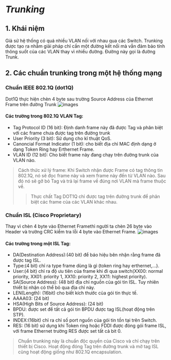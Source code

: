 #  ***Trunking***     
## 1. Khái niệm   
Giả sử hệ thống có quá nhiều VLAN nối với nhau qua các Switch. Trunking được tạo ra nhằm giải pháp chỉ cần một đường kết nối mà vẫn đảm bảo tính thông suốt của các VLAN thay vì nhiều đường. Đường này gọi là đường Trunk.
## 2. Các chuẩn trunking trong một hệ thống mạng
###  Chuẩn IEEE 802.1Q (dot1Q)     
Dot1Q thực hiện chèn 4 byte sau trường Source Address của Ethernet Frame trên đường Trunk
![images](../PhanHiep/CCNA/images/z3405181879073_dff9700af83bd7fa492ea0d1affafc0c.jpg)
#### Các trường trong 802.1Q VLAN Tag:
- Tag Protocol ID (16 bit): Định danh frame này đã được Tag và phân biệt với các frame chưa được tag trên đường trunk
- User Priority (3 bit): Sử dụng cho kĩ thuật QoS.
- Canoncial Format Indicator (1 bit): cho biết địa chỉ MAC định dạng ở dạng Token Ring hay Erthernet Frame.
- VLAN ID (12 bit): Cho biết frame này đang chạy trên đường trunk của VLAN nào.
> Cách thức xử lý frame: Khi Switch nhận được Frame có tag thông tin 802.1Q, nó sẽ đọc frame này và xem frame này đến từ VLAN nào. Sau đó nó sẽ gỡ bỏ Tag và trả lại frame về đúng nơi VLAN mà frame thuộc về.
>>Thực chất Tag DOT1Q chỉ được tag trên đường trunk để phân biệt các frame của các VLAN khác nhau.     
### Chuẩn ISL (Cisco Proprietary)
Thay vì chèn 4 byte vào Ethernet Framethì người ta chèn 26 byte vào Header và trường CRC kiểm tra lỗi 4 byte vào Ethernet Frame.
![images](../PhanHiep/CCNA/images/z3405337383126_8f3c87a52f95d280fa52714dbeedd883.jpg)    
#### Các trường trong một ISL Tag:
* DA(Destination Address):(40 bit) để báo hiệu bên nhận rằng frame đã được tag ISL.
* Type:(4 bit) chỉ ra type frame dùng là gì (token ring hay erthernet,...).
* User:(4 bit) chỉ ra độ ưu tiên của frame khi đi qua switch(XX00: normal priority, XX01: priority 1, XX10: priority 2, XX11: highest priority).
* SA(Source Address): (48 bit) địa chỉ nguồn của gói tin ISL. Tuy nhiên thiết bị nhận có thể bỏ qua địa chỉ này.
* LEN(Length): (16bit) cho biết kích thước của gói tin thực tế.
* AAAA03: (24 bit)
* HSA(High Bits of Source Address): (24 bit)
* BPDU: được set để tất cả gói tin BPDU được tag ISL(hoạt động trên STP). 
* INDEX:(16bit) chỉ ra chỉ số port nguồn của gói tin tồn tại trên Switch.
* RES: (16 bit) sử dụng khi Token ring hoặc FDDI được đóng gói frame ISL, với frame Ethernet trường RES được set tất cả bit 0.
>Chuẩn trunking này là chuẩn độc quyền của Cisco và chỉ chạy trên thiết bị Cisco. Hoạt động đóng Tag trên đường trunk và mở tag ISL cũng hoạt động giống như 802.1Q encapsulation.
